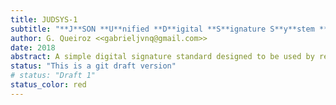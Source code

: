 ```yaml
---
title: JUDSYS-1
subtitle: "**J**SON **U**nified **D**igital **S**ignature S**y**stem **S**tandard - Version 1"
author: G. Queiroz <<gabrieljvnq@gmail.com>>
date: 2018
abstract: A simple digital signature standard designed to be used by regular people and to be of mandatory acceptance.
status: "This is a git draft version"
# status: "Draft 1"
status_color: red
---
```


